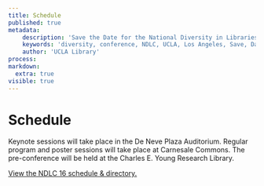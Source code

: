 ```yaml
---
title: Schedule
published: true
metadata:
    description: 'Save the Date for the National Diversity in Libraries Conference (NDLC) 2016 UCLA, Los Angeles, California where library staff discuss issues relating to diversity.'
    keywords: 'diversity, conference, NDLC, UCLA, Los Angeles, Save, Date, national, 2016, what is diversity, diversity committee, schedule'
    author: 'UCLA Library'
process:
markdown: 
  extra: true
visible: true
---
```

# Schedule
Keynote sessions will take place in the De Neve Plaza Auditorium. Regular program and poster sessions will take place at Carnesale Commons. The pre-conference will be held at the Charles E. Young Research Library.

<a id="sched-embed" href="http://ndlc16.sched.org/">View the NDLC 16 schedule & directory.</a><script type="text/javascript" src="http://ndlc16.sched.org/js/embed.js"></script>